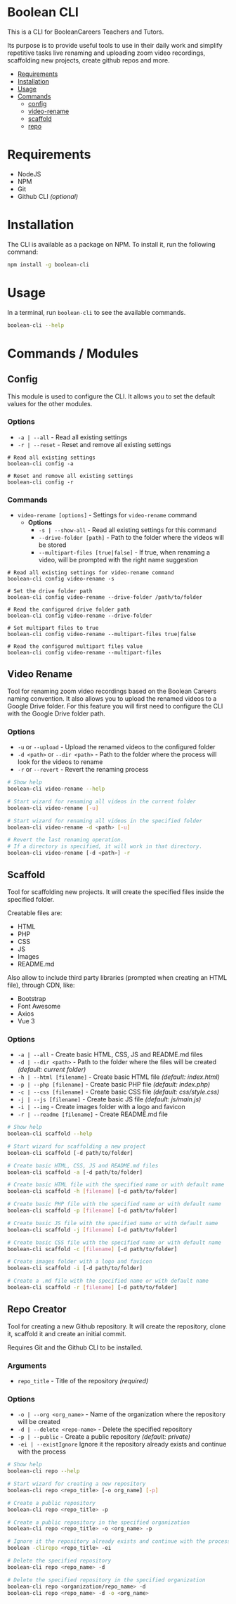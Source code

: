 # Boolean CLI

This is a CLI for BooleanCareers Teachers and Tutors.

Its purpose is to provide useful tools to use in their daily work and simplify repetitive tasks live renaming and
uploading zoom video recordings, scaffolding new projects, create github repos and more.

- [Requirements](#requirements)
- [Installation](#installation)
- [Usage](#usage)
- [Commands](#commands--modules)
    - [config](#config)
    - [video-rename](#video-rename)
    - [scaffold](#scaffold)
    - [repo](#repo-creator)

# Requirements

- NodeJS
- NPM
- Git
- Github CLI *(optional)*

# Installation

The CLI is available as a package on NPM.
To install it, run the following command:

```bash
npm install -g boolean-cli
```

# Usage

In a terminal, run `boolean-cli` to see the available commands.

```bash
boolean-cli --help
```

# Commands / Modules

## Config

This module is used to configure the CLI. It allows you to set the default values for the other modules.

### Options

- `-a | --all` - Read all existing settings
- `-r | --reset` - Reset and remove all existing settings

```shell
# Read all existing settings
boolean-cli config -a

# Reset and remove all existing settings
boolean-cli config -r
```

### Commands

- `video-rename [options]` - Settings for `video-rename` command
    - **Options**
        - `-s | --show-all` - Read all existing settings for this command
        - `--drive-folder [path]` - Path to the folder where the videos will be stored
        - `--multipart-files [true|false]` - If true, when renaming a video, will be prompted with the right name
          suggestion

```shell
# Read all existing settings for video-rename command
boolean-cli config video-rename -s

# Set the drive folder path
boolean-cli config video-rename --drive-folder /path/to/folder

# Read the configured drive folder path
boolean-cli config video-rename --drive-folder

# Set multipart files to true
boolean-cli config video-rename --multipart-files true|false

# Read the configured multipart files value
boolean-cli config video-rename --multipart-files
```

## Video Rename

Tool for renaming zoom video recordings based on the Boolean Careers naming convention.
It also allows you to upload the renamed videos to a Google Drive folder. For this feature you will first need to
configure the CLI with the Google Drive folder path.

### Options

- `-u` or `--upload` - Upload the renamed videos to the configured folder
- `-d <path>` or `--dir <path>` - Path to the folder where the process will look for the videos to rename
- `-r` or `--revert` - Revert the renaming process

```bash
# Show help
boolean-cli video-rename --help

# Start wizard for renaming all videos in the current folder
boolean-cli video-rename [-u]

# Start wizard for renaming all videos in the specified folder
boolean-cli video-rename -d <path> [-u]

# Revert the last renaming operation. 
# If a directory is specified, it will work in that directory.
boolean-cli video-rename [-d <path>] -r
```

## Scaffold

Tool for scaffolding new projects. It will create the specified files inside the specified folder.

Creatable files are:

- HTML
- PHP
- CSS
- JS
- Images
- README.md

Also allow to include third party libraries (prompted when creating an HTML file), through CDN, like:

- Bootstrap
- Font Awesome
- Axios
- Vue 3

### Options

- `-a | --all` - Create basic HTML, CSS, JS and README.md files
- `-d | --dir <path>` - Path to the folder where the files will be created *(default: current folder)*
- `-h | --html [filename]` - Create basic HTML file *(default: index.html)*
- `-p | --php [filename]` - Create basic PHP file *(default: index.php)*
- `-c | --css [filename]` - Create basic CSS file *(default: css/style.css)*
- `-j | --js [filename]` - Create basic JS file *(default: js/main.js)*
- `-i | --img` - Create images folder with a logo and favicon
- `-r | --readme [filename]` - Create README.md file

```bash
# Show help
boolean-cli scaffold --help

# Start wizard for scaffolding a new project
boolean-cli scaffold [-d path/to/folder]

# Create basic HTML, CSS, JS and README.md files
boolean-cli scaffold -a [-d path/to/folder]

# Create basic HTML file with the specified name or with default name
boolean-cli scaffold -h [filename] [-d path/to/folder]

# Create basic PHP file with the specified name or with default name
boolean-cli scaffold -p [filename] [-d path/to/folder]

# Create basic JS file with the specified name or with default name
boolean-cli scaffold -j [filename] [-d path/to/folder]

# Create basic CSS file with the specified name or with default name
boolean-cli scaffold -c [filename] [-d path/to/folder]

# Create images folder with a logo and favicon
boolean-cli scaffold -i [-d path/to/folder]

# Create a .md file with the specified name or with default name
boolean-cli scaffold -r [filename] [-d path/to/folder]
```

## Repo Creator

Tool for creating a new Github repository. It will create the repository, clone it, scaffold it and create an initial
commit.

Requires Git and the Github CLI to be installed.

### Arguments

- `repo_title` - Title of the repository *(required)*

### Options

- `-o | --org <org_name>` - Name of the organization where the repository will be created
- `-d | --delete <repo-name>` - Delete the specified repository
- `-p | --public` - Create a public repository *(default: private)*
- `-ei | --existIgnore` Ignore it the repository already exists and continue with the process

```bash
# Show help
boolean-cli repo --help

# Start wizard for creating a new repository
boolean-cli repo <repo_title> [-o org_name] [-p]

# Create a public repository
boolean-cli repo <repo_title> -p

# Create a public repository in the specified organization
boolean-cli repo <repo_title> -o <org_name> -p

# Ignore it the repository already exists and continue with the process
boolean -clirepo <repo_title> -ei

# Delete the specified repository
boolean-cli repo <repo_name> -d 

# Delete the specified repository in the specified organization
boolean-cli repo <organization/repo_name> -d
boolean-cli repo <repo_name> -d -o <org_name>
```
